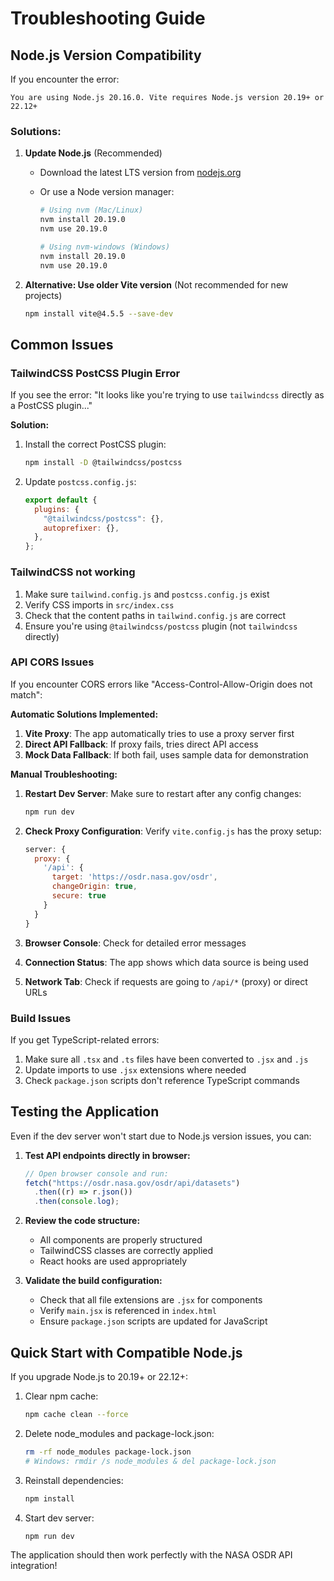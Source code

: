 # Troubleshooting Guide

## Node.js Version Compatibility

If you encounter the error:

```
You are using Node.js 20.16.0. Vite requires Node.js version 20.19+ or 22.12+
```

### Solutions:

1. **Update Node.js** (Recommended)

   - Download the latest LTS version from [nodejs.org](https://nodejs.org/)
   - Or use a Node version manager:

     ```bash
     # Using nvm (Mac/Linux)
     nvm install 20.19.0
     nvm use 20.19.0

     # Using nvm-windows (Windows)
     nvm install 20.19.0
     nvm use 20.19.0
     ```

2. **Alternative: Use older Vite version** (Not recommended for new projects)
   ```bash
   npm install vite@4.5.5 --save-dev
   ```

## Common Issues

### TailwindCSS PostCSS Plugin Error

If you see the error: "It looks like you're trying to use `tailwindcss` directly as a PostCSS plugin..."

**Solution:**

1. Install the correct PostCSS plugin:

   ```bash
   npm install -D @tailwindcss/postcss
   ```

2. Update `postcss.config.js`:
   ```javascript
   export default {
     plugins: {
       "@tailwindcss/postcss": {},
       autoprefixer: {},
     },
   };
   ```

### TailwindCSS not working

1. Make sure `tailwind.config.js` and `postcss.config.js` exist
2. Verify CSS imports in `src/index.css`
3. Check that the content paths in `tailwind.config.js` are correct
4. Ensure you're using `@tailwindcss/postcss` plugin (not `tailwindcss` directly)

### API CORS Issues

If you encounter CORS errors like "Access-Control-Allow-Origin does not match":

**Automatic Solutions Implemented:**

1. **Vite Proxy**: The app automatically tries to use a proxy server first
2. **Direct API Fallback**: If proxy fails, tries direct API access
3. **Mock Data Fallback**: If both fail, uses sample data for demonstration

**Manual Troubleshooting:**

1. **Restart Dev Server**: Make sure to restart after any config changes:

   ```bash
   npm run dev
   ```

2. **Check Proxy Configuration**: Verify `vite.config.js` has the proxy setup:

   ```javascript
   server: {
     proxy: {
       '/api': {
         target: 'https://osdr.nasa.gov/osdr',
         changeOrigin: true,
         secure: true
       }
     }
   }
   ```

3. **Browser Console**: Check for detailed error messages
4. **Connection Status**: The app shows which data source is being used
5. **Network Tab**: Check if requests are going to `/api/*` (proxy) or direct URLs

### Build Issues

If you get TypeScript-related errors:

1. Make sure all `.tsx` and `.ts` files have been converted to `.jsx` and `.js`
2. Update imports to use `.jsx` extensions where needed
3. Check `package.json` scripts don't reference TypeScript commands

## Testing the Application

Even if the dev server won't start due to Node.js version issues, you can:

1. **Test API endpoints directly in browser:**

   ```javascript
   // Open browser console and run:
   fetch("https://osdr.nasa.gov/osdr/api/datasets")
     .then((r) => r.json())
     .then(console.log);
   ```

2. **Review the code structure:**

   - All components are properly structured
   - TailwindCSS classes are correctly applied
   - React hooks are used appropriately

3. **Validate the build configuration:**
   - Check that all file extensions are `.jsx` for components
   - Verify `main.jsx` is referenced in `index.html`
   - Ensure `package.json` scripts are updated for JavaScript

## Quick Start with Compatible Node.js

If you upgrade Node.js to 20.19+ or 22.12+:

1. Clear npm cache:

   ```bash
   npm cache clean --force
   ```

2. Delete node_modules and package-lock.json:

   ```bash
   rm -rf node_modules package-lock.json
   # Windows: rmdir /s node_modules & del package-lock.json
   ```

3. Reinstall dependencies:

   ```bash
   npm install
   ```

4. Start dev server:
   ```bash
   npm run dev
   ```

The application should then work perfectly with the NASA OSDR API integration!
